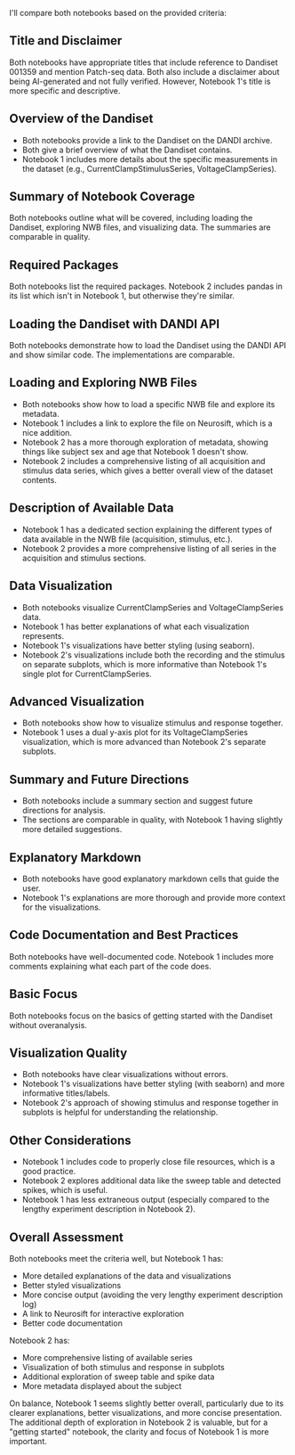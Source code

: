 I'll compare both notebooks based on the provided criteria:

## Title and Disclaimer
Both notebooks have appropriate titles that include reference to Dandiset 001359 and mention Patch-seq data. Both also include a disclaimer about being AI-generated and not fully verified. However, Notebook 1's title is more specific and descriptive.

## Overview of the Dandiset
- Both notebooks provide a link to the Dandiset on the DANDI archive.
- Both give a brief overview of what the Dandiset contains.
- Notebook 1 includes more details about the specific measurements in the dataset (e.g., CurrentClampStimulusSeries, VoltageClampSeries).

## Summary of Notebook Coverage
Both notebooks outline what will be covered, including loading the Dandiset, exploring NWB files, and visualizing data. The summaries are comparable in quality.

## Required Packages
Both notebooks list the required packages. Notebook 2 includes pandas in its list which isn't in Notebook 1, but otherwise they're similar.

## Loading the Dandiset with DANDI API
Both notebooks demonstrate how to load the Dandiset using the DANDI API and show similar code. The implementations are comparable.

## Loading and Exploring NWB Files
- Both notebooks show how to load a specific NWB file and explore its metadata.
- Notebook 1 includes a link to explore the file on Neurosift, which is a nice addition.
- Notebook 2 has a more thorough exploration of metadata, showing things like subject sex and age that Notebook 1 doesn't show.
- Notebook 2 includes a comprehensive listing of all acquisition and stimulus data series, which gives a better overall view of the dataset contents.

## Description of Available Data
- Notebook 1 has a dedicated section explaining the different types of data available in the NWB file (acquisition, stimulus, etc.).
- Notebook 2 provides a more comprehensive listing of all series in the acquisition and stimulus sections.

## Data Visualization
- Both notebooks visualize CurrentClampSeries and VoltageClampSeries data.
- Notebook 1 has better explanations of what each visualization represents.
- Notebook 1's visualizations have better styling (using seaborn).
- Notebook 2's visualizations include both the recording and the stimulus on separate subplots, which is more informative than Notebook 1's single plot for CurrentClampSeries.

## Advanced Visualization
- Both notebooks show how to visualize stimulus and response together.
- Notebook 1 uses a dual y-axis plot for its VoltageClampSeries visualization, which is more advanced than Notebook 2's separate subplots.

## Summary and Future Directions
- Both notebooks include a summary section and suggest future directions for analysis.
- The sections are comparable in quality, with Notebook 1 having slightly more detailed suggestions.

## Explanatory Markdown
- Both notebooks have good explanatory markdown cells that guide the user.
- Notebook 1's explanations are more thorough and provide more context for the visualizations.

## Code Documentation and Best Practices
Both notebooks have well-documented code. Notebook 1 includes more comments explaining what each part of the code does.

## Basic Focus
Both notebooks focus on the basics of getting started with the Dandiset without overanalysis.

## Visualization Quality
- Both notebooks have clear visualizations without errors.
- Notebook 1's visualizations have better styling (with seaborn) and more informative titles/labels.
- Notebook 2's approach of showing stimulus and response together in subplots is helpful for understanding the relationship.

## Other Considerations
- Notebook 1 includes code to properly close file resources, which is a good practice.
- Notebook 2 explores additional data like the sweep table and detected spikes, which is useful.
- Notebook 1 has less extraneous output (especially compared to the lengthy experiment description in Notebook 2).

## Overall Assessment
Both notebooks meet the criteria well, but Notebook 1 has:
- More detailed explanations of the data and visualizations
- Better styled visualizations
- More concise output (avoiding the very lengthy experiment description log)
- A link to Neurosift for interactive exploration
- Better code documentation

Notebook 2 has:
- More comprehensive listing of available series
- Visualization of both stimulus and response in subplots
- Additional exploration of sweep table and spike data
- More metadata displayed about the subject

On balance, Notebook 1 seems slightly better overall, particularly due to its clearer explanations, better visualizations, and more concise presentation. The additional depth of exploration in Notebook 2 is valuable, but for a "getting started" notebook, the clarity and focus of Notebook 1 is more important.